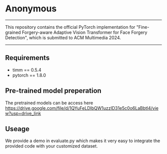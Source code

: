 # Anonymous


------
This repository contains the official PyTorch implementation for "Fine-grained Forgery-aware Adaptive Vision Transformer for Face Forgery Detection", which is submitted to ACM Multimedia 2024.

------

## Requirements
- timm == 0.5.4
- pytorch == 1.8.0

## Pre-trained model preperation
The pretrained models can be access here https://drive.google.com/file/d/1QYuFeLDlbQW1uzzID31e5c0o6LaBbtl4/view?usp=drive_link

## Useage
We provide a demo in evaluate.py which makes it very easy to integrate the provided code with your customized dataset.
